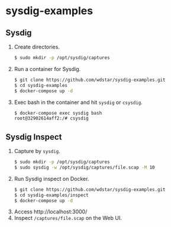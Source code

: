 # sysdig-examples

## Sysdig

1. Create directories.
    ```bash
    $ sudo mkdir -p /opt/sysdig/captures
    ```
1. Run a container for Sysdig.
    ```bash
    $ git clone https://github.com/wdstar/sysdig-examples.git
    $ cd sysdig-examples
    $ docker-compose up -d
    ```
1. Exec bash in the container and hit `sysdig` or `csysdig`.
    ```bash
    $ docker-compose exec sysdig bash
    root@32902614aff2:/# csysdig
    ```

## Sysdig Inspect

1. Capture by `sysdig`.
    ```bash
    $ sudo mkdir -p /opt/sysdig/captures
    $ sudo sysdig -w /opt/sysdig/captures/file.scap -M 10
    ```
1. Run Sysdig inspect on Docker.
    ```bash
    $ git clone https://github.com/wdstar/sysdig-examples.git
    $ cd sysdig-examples/inspect
    $ docker-compose up -d
    ```
1. Access http://localhost:3000/
1. Inspect `/captures/file.scap` on the Web UI.
